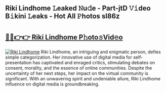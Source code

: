 ## Riki Lindhome 𝙻eaked 𝙽u𝚍e - Part-jtD 𝚅𝚒deo B𝚒kini 𝙻eaks - Hot All 𝙿hotos sl86z

# <h2><a href="http://ld421be.urlbe.top/?page=Riki+Lindhome">🔗🔗👉👉 Riki Lindhome P𝚑oto𝚜Vid𝚎o</a></h2>

[![Riki Lindhome](https://i.imgur.com/eBuTRDB.gif)](http://ld421be.urlbe.top/?page=Riki+Lindhome)
Riki Lindhome, an intriguing and enigmatic person, defies simple categorization. Her innovative use of digital media for self-presentation has captivated and enraged critics, stimulating debates on consent, morality, and the essence of online communities. Despite the uncertainty of her next steps, her impact on the virtual community is significant. With an unwavering spirit and undeniable allure, Riki Lindhome influence on digital media is groundbreaking.
